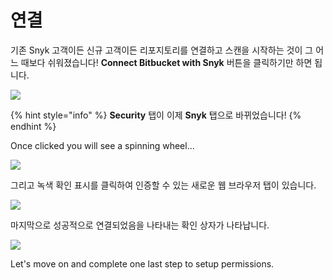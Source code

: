# 연결

기존 Snyk 고객이든 신규 고객이든 리포지토리를 연결하고 스캔을 시작하는 것이 그 어느 때보다 쉬워졌습니다! **Connect Bitbucket with Snyk** 버튼을 클릭하기만 하면 됩니다.

![](https://partner-workshop-assets.s3.us-east-2.amazonaws.com/snyk-sec-04.png)

{% hint style="info" %}
**Security** 탭이 이제 **Snyk** 탭으로 바뀌었습니다!
{% endhint %}

Once clicked you will see a spinning wheel...

![](https://partner-workshop-assets.s3.us-east-2.amazonaws.com/snyk-sec-05.gif)

그리고 녹색 확인 표시를 클릭하여 인증할 수 있는 새로운 웹 브라우저 탭이 있습니다.

![](https://partner-workshop-assets.s3.us-east-2.amazonaws.com/snyk-sec-06.png)

마지막으로 성공적으로 연결되었음을 나타내는 확인 상자가 나타납니다.

![](https://partner-workshop-assets.s3.us-east-2.amazonaws.com/snyk-sec-07.png)

Let's move on and complete one last step to setup permissions.
